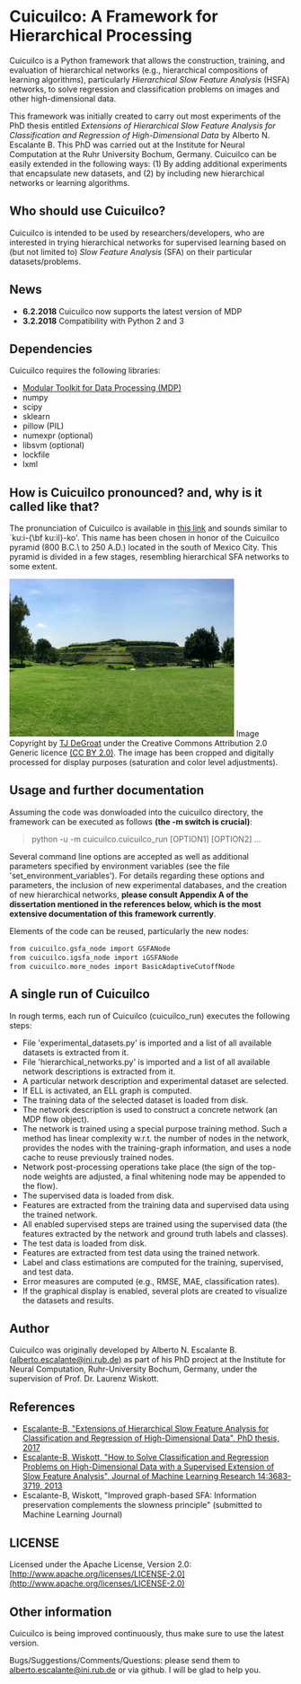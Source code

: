 # Cuicuilco: A Framework for Hierarchical Processing

Cuicuilco is a Python framework that allows the construction, training, and evaluation of hierarchical networks (e.g., hierarchical compositions of learning algorithms), particularly *Hierarchical Slow Feature Analysis* (HSFA) networks, to solve regression and classification problems on images and other high-dimensional data. 

This framework was initially created to carry out most experiments of the PhD thesis entitled *Extensions of Hierarchical Slow Feature Analysis for Classification and Regression of High-Dimensional Data* by Alberto N. Escalante B. This PhD was carried out at the Institute for Neural Computation at the Ruhr University Bochum, Germany. Cuicuilco can be easily extended in the following ways: (1) By adding additional experiments that encapsulate new datasets, and (2) by including new hierarchical networks or learning algorithms. 


## Who should use Cuicuilco?
Cuicuilco is intended to be used by researchers/developers, who are interested in trying hierarchical networks for supervised learning based on (but not limited to) *Slow Feature Analysis* (SFA) on their particular datasets/problems. 

## News
* **6.2.2018** Cuicuilco now supports the latest version of MDP
* **3.2.2018** Compatibility with Python 2 and 3

## Dependencies
Cuicuilco requires the following libraries:
* [Modular Toolkit for Data Processing (MDP)](https://github.com/mdp-toolkit/mdp-toolkit)
* numpy
* scipy
* sklearn
* pillow (PIL)
* numexpr (optional)
* libsvm (optional)
* lockfile
* lxml

## How is Cuicuilco pronounced? and, why is it called like that?
The pronunciation of Cuicuilco is available in [this link](http://es.forvo.com/word/cuicuilco/) and sounds similar to `ku:i-{\bf ku:il}-ko'.
This name has been chosen in honor of the Cuicuilco pyramid (800 B.C.\ to 250 A.D.) located in the south of Mexico City. This pyramid is divided in a few stages, resembling hierarchical SFA networks to some extent.

<img src="site_images/Cuicuilco.jpg" width="400"/> Image Copyright by [TJ DeGroat](https://www.flickr.com/photos/tjdegroat/18800899800/)  under the Creative Commons Attribution 2.0 Generic licence [(CC BY 2.0)](https://creativecommons.org/licenses/by/2.0/). The image has been cropped and digitally processed for display purposes (saturation and color level adjustments).


## Usage and further documentation
Assuming the code was donwloaded into the cuicuilco directory, the framework can be executed as follows **(the -m switch is crucial)**:
  > python -u -m cuicuilco.cuicuilco_run [OPTION1] [OPTION2] ...

Several command line options are accepted as well as additional parameters specified by environment variables (see the file 'set_environment_variables'). For details regarding these options and parameters, the inclusion of new experimental databases, and the creation of new hierarchical networks, **please consult Appendix A of the dissertation mentioned in the references below, which is the most extensive documentation of this framework currently**.

Elements of the code can be reused, particularly the new nodes:
```import cuicuilco
from cuicuilco.gsfa_node import GSFANode
from cuicuilco.igsfa_node import iGSFANode
from cuicuilco.more_nodes import BasicAdaptiveCutoffNode
```

## A single run of Cuicuilco
In rough terms, each run of Cuicuilco (cuicuilco_run) executes the following steps:
* File 'experimental_datasets.py' is imported and a list of all available datasets is extracted from it.
* File 'hierarchical_networks.py' is imported and a list of all available network descriptions is extracted from it.
* A particular network description and experimental dataset are selected. 
* If ELL is activated, an ELL graph is computed.
* The training data of the selected dataset is loaded from disk. 
* The network description is used to construct a concrete network (an MDP flow object). 
* The network is trained using a special purpose training method. Such a method has linear complexity w.r.t. the number of nodes in the network, provides the nodes with the training-graph information, and uses a node cache to reuse previously trained nodes. 
* Network post-processing operations take place (the sign of the top-node weights are adjusted, a final whitening node may be appended to the flow). 
* The supervised data is loaded from disk. 
* Features are extracted from the training data and supervised data using the trained network. 
* All enabled supervised steps are trained using the supervised data (the features extracted by the network and ground truth labels and classes). 
* The test data is loaded from disk.
* Features are extracted from test data using the trained network. 
* Label and class estimations are computed for the training, supervised, and test data.
* Error measures are computed (e.g., RMSE, MAE, classification rates). 
* If the graphical display is enabled, several plots are created to visualize the datasets and results.


## Author
Cuicuilco was originally developed by Alberto N. Escalante B. (alberto.escalante@ini.rub.de) as part of his PhD project at the Institute for Neural Computation, Ruhr-University Bochum, Germany, under the supervision of Prof. Dr. Laurenz Wiskott.

## References
* [Escalante-B, "Extensions of Hierarchical Slow Feature Analysis for Classification and Regression of High-Dimensional Data", PhD thesis, 2017](https://www.ini.rub.de/upload/file/1504713481_43023be2075d6a483471/Escalante-2017-PhD-Thesis.pdf)
* [Escalante-B, Wiskott, "How to Solve Classification and Regression Problems on High-Dimensional Data with a Supervised Extension of Slow Feature Analysis", Journal of Machine Learning Research 14:3683-3719, 2013](http://www.jmlr.org/papers/volume14/escalante13a/escalante13a.pdf)
* Escalante-B, Wiskott, "Improved graph-based SFA: Information preservation complements the slowness principle" (submitted to Machine Learning Journal)

## LICENSE
Licensed under the Apache License, Version 2.0: [http://www.apache.org/licenses/LICENSE-2.0](http://www.apache.org/licenses/LICENSE-2.0)

## Other information
Cuicuilco is being improved continuously, thus make sure to use the latest version.

Bugs/Suggestions/Comments/Questions: please send them to alberto.escalante@ini.rub.de or via github.
I will be glad to help you.
